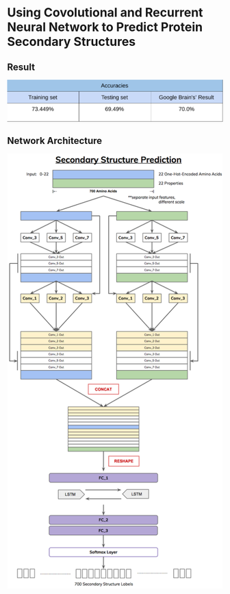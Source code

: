 # Using Covolutional and Recurrent Neural Network to Predict Protein Secondary Structures

## Result

![png](./result.png)

## Network Architecture

![png](./network_topology_diagram.png)
